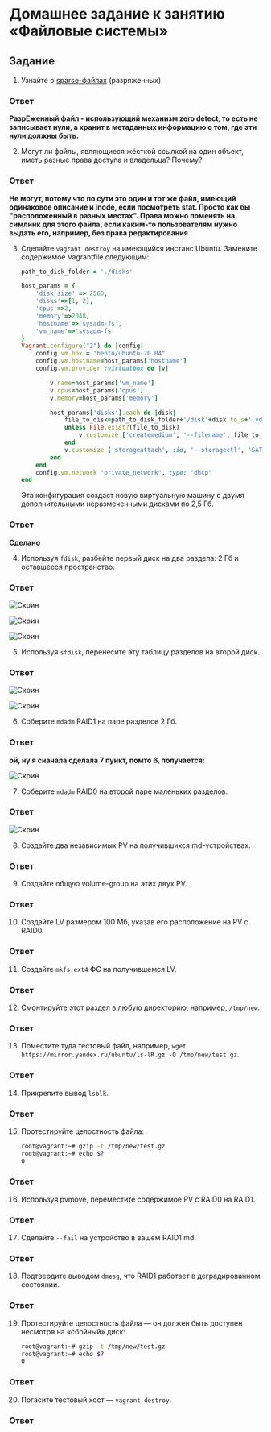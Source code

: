 # Домашнее задание к занятию «Файловые системы»


## Задание

1. Узнайте о [sparse-файлах](https://ru.wikipedia.org/wiki/%D0%A0%D0%B0%D0%B7%D1%80%D0%B5%D0%B6%D1%91%D0%BD%D0%BD%D1%8B%D0%B9_%D1%84%D0%B0%D0%B9%D0%BB) (разряженных).

### Ответ 

**РазрЕженный файл - использующий механизм zero detect, то есть не записывает нули, а хранит в метаданных информацию о том, где эти нули должны быть.**


2. Могут ли файлы, являющиеся жёсткой ссылкой на один объект, иметь разные права доступа и владельца? Почему?

### Ответ 

**Не могут, потому что по сути это один и тот же файл, имеющий одинаковое описание и inode, если посмотреть stat. Просто как бы "расположенный в разных местах". Права можно поменять на симлинк для этого файла, если каким-то пользователям нужно выдать его, например, без права редактирования**

3. Сделайте `vagrant destroy` на имеющийся инстанс Ubuntu. Замените содержимое Vagrantfile следующим:

    ```ruby
    path_to_disk_folder = './disks'

    host_params = {
        'disk_size' => 2560,
        'disks'=>[1, 2],
        'cpus'=>2,
        'memory'=>2048,
        'hostname'=>'sysadm-fs',
        'vm_name'=>'sysadm-fs'
    }
    Vagrant.configure("2") do |config|
        config.vm.box = "bento/ubuntu-20.04"
        config.vm.hostname=host_params['hostname']
        config.vm.provider :virtualbox do |v|

            v.name=host_params['vm_name']
            v.cpus=host_params['cpus']
            v.memory=host_params['memory']

            host_params['disks'].each do |disk|
                file_to_disk=path_to_disk_folder+'/disk'+disk.to_s+'.vdi'
                unless File.exist?(file_to_disk)
                    v.customize ['createmedium', '--filename', file_to_disk, '--size', host_params['disk_size']]
                end
                v.customize ['storageattach', :id, '--storagectl', 'SATA Controller', '--port', disk.to_s, '--device', 0, '--type', 'hdd', '--medium', file_to_disk]
            end
        end
        config.vm.network "private_network", type: "dhcp"
    end
    ```

    Эта конфигурация создаст новую виртуальную машину с двумя дополнительными неразмеченными дисками по 2,5 Гб.

### Ответ 

**Сделано**

4. Используя `fdisk`, разбейте первый диск на два раздела: 2 Гб и оставшееся пространство.

### Ответ 

![Скрин](https://github.com/Jlljully/File_systems/blob/main/Screenshot_11.png "1")

![Скрин](https://github.com/Jlljully/File_systems/blob/main/Screenshot_3.png "2")

![Скрин](https://github.com/Jlljully/File_systems/blob/main/Screenshot_4.png "3")

5. Используя `sfdisk`, перенесите эту таблицу разделов на второй диск.

### Ответ 

![Скрин](https://github.com/Jlljully/File_systems/blob/main/Screenshot_5.png "4")

![Скрин](https://github.com/Jlljully/File_systems/blob/main/Screenshot_6.png "5")

6. Соберите `mdadm` RAID1 на паре разделов 2 Гб.

### Ответ 

**ой, ну я сначала сделала 7 пункт, помто 6, получается:**

![Скрин](https://github.com/Jlljully/File_systems/blob/main/Screenshot_7.png "5")

7. Соберите `mdadm` RAID0 на второй паре маленьких разделов.

### Ответ 

![Скрин](https://github.com/Jlljully/File_systems/blob/main/Screenshot_8.png "6")

8. Создайте два независимых PV на получившихся md-устройствах.

### Ответ 



9. Создайте общую volume-group на этих двух PV.

### Ответ 



10. Создайте LV размером 100 Мб, указав его расположение на PV с RAID0.

### Ответ 



11. Создайте `mkfs.ext4` ФС на получившемся LV.

### Ответ 



12. Смонтируйте этот раздел в любую директорию, например, `/tmp/new`.

### Ответ 



13. Поместите туда тестовый файл, например, `wget https://mirror.yandex.ru/ubuntu/ls-lR.gz -O /tmp/new/test.gz`.

### Ответ 



14. Прикрепите вывод `lsblk`.

### Ответ 



15. Протестируйте целостность файла:

    ```bash
    root@vagrant:~# gzip -t /tmp/new/test.gz
    root@vagrant:~# echo $?
    0
    ```

### Ответ 



16. Используя pvmove, переместите содержимое PV с RAID0 на RAID1.

### Ответ 



17. Сделайте `--fail` на устройство в вашем RAID1 md.

### Ответ 



18. Подтвердите выводом `dmesg`, что RAID1 работает в деградированном состоянии.

### Ответ 



19. Протестируйте целостность файла — он должен быть доступен несмотря на «сбойный» диск:

    ```bash
    root@vagrant:~# gzip -t /tmp/new/test.gz
    root@vagrant:~# echo $?
    0
    ```

### Ответ 



20. Погасите тестовый хост — `vagrant destroy`.

### Ответ 




